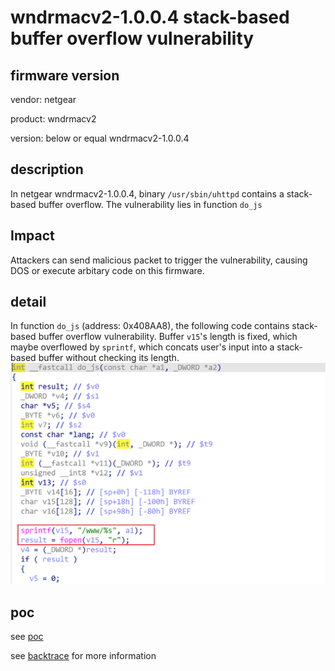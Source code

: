 # wndrmacv2-1.0.0.4 stack-based buffer overflow vulnerability
## firmware version
vendor: netgear

product: wndrmacv2

version: below or equal wndrmacv2-1.0.0.4

## description
In netgear wndrmacv2-1.0.0.4, binary `/usr/sbin/uhttpd` contains a stack-based buffer overflow. The vulnerability lies in function `do_js`

## Impact
Attackers can send malicious packet to trigger the vulnerability, causing DOS or execute arbitary code on this firmware.

## detail
In function `do_js` (address: 0x408AA8), the following code contains stack-based buffer overflow vulnerability. Buffer `v15`'s length is fixed, which maybe overflowed by `sprintf`, which concats user's input into a stack-based buffer without checking its length.
![alt text](image.png)


## poc
see [poc](./poc)

see [backtrace](./backtrace) for more information

